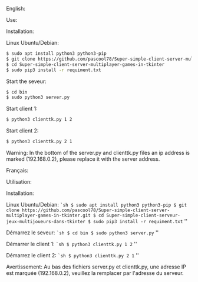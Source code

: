 English:

Use:

Installation:

Linux Ubuntu/Debian:
```sh
$ sudo apt install python3 python3-pip
$ git clone https://github.com/pascool78/Super-simple-client-server-multiplayer-games-in-tkinter.git
$ cd Super-simple-client-server-multiplayer-games-in-tkinter
$ sudo pip3 install -r requiment.txt
```

Start the seveur:
```sh
$ cd bin
$ sudo python3 server.py
```

Start client 1:
```sh
$ python3 clienttk.py 1 2
```

Start client 2:
```sh
$ python3 clienttk.py 2 1
```

Warning: In the bottom of the server.py and clienttk.py files an ip address is marked (192.168.0.2), please replace it with the server address.

Français:

Utilisation:

Installation:

Linux Ubuntu/Debian:
`` `sh
$ sudo apt install python3 python3-pip
$ git clone https://github.com/pascool78/Super-simple-client-server-multiplayer-games-in-tkinter.git
$ cd Super-simple-client-serveur-jeux-multijoueurs-dans-tkinter
$ sudo pip3 install -r requiment.txt
`` ''

Démarrez le seveur:
`` `sh
$ cd bin
$ sudo python3 server.py
`` ''

Démarrer le client 1:
`` `sh
$ python3 clienttk.py 1 2
`` ''

Démarrez le client 2:
`` `sh
$ python3 clienttk.py 2 1
`` ''

Avertissement: Au bas des fichiers server.py et clienttk.py, une adresse IP est marquée (192.168.0.2), veuillez la remplacer par l'adresse du serveur.


